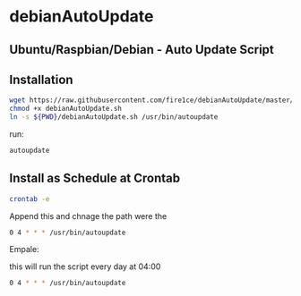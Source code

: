 # debianAutoUpdate

## Ubuntu/Raspbian/Debian - Auto Update Script

## Installation

```bash
wget https://raw.githubusercontent.com/fire1ce/debianAutoUpdate/master/debianAutoUpdate.sh
chmod +x debianAutoUpdate.sh
ln -s ${PWD}/debianAutoUpdate.sh /usr/bin/autoupdate
```

run:

```bash
autoupdate
```

## Install as Schedule at Crontab

```bash
crontab -e
```

Append this and chnage the path were the 

```bash
0 4 * * * /usr/bin/autoupdate
```

Empale:

this will run the script every day at 04:00

```bash
0 4 * * * /usr/bin/autoupdate
```


